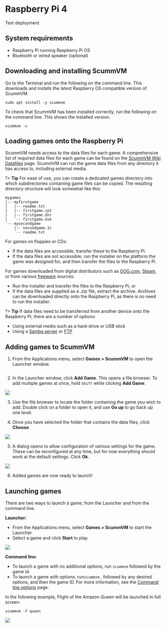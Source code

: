 # Raspberry Pi 4

Test deployment

## System requirements

- Raspberry Pi running Raspberry Pi OS
- Bluetooth or wired speaker (optional)

## Downloading and installing ScummVM

Go to the Terminal and run the following on the command line. This downloads and installs the latest Raspberry OS compatible version of ScummVM.

```
sudo apt install -y scummvm
```

To check that ScummVM has been installed correctly, run the following on the command line. This shows the installed version.

```
scummvm -v
```

## Loading games onto the Raspberry Pi

ScummVM needs access to the data files for each game. A comprehensive list of required data files for each game can be found on the [ScummVM Wiki Datafiles](https://wiki.scummvm.org/index.php?title=Datafiles) page. ScummVM can run the game data files from any directory it has access to, including external media.

?> **Tip**
For ease of use, you can create a dedicated games directory into which subdirectories containing game files can be copied. The resulting directory structure will look somewhat like this:

```
mygames
|-- myfirstgame
|   |-- readme.txt
|   |-- firstgame.cpt
|   |-- firstgame.dnr
|   `-- firstgame.dsk
`-- mysecondgame
    |-- secondgame.1c
    `-- readme.txt
```

For games on floppies or CDs:

- If the data files are accessible, transfer these to the Raspberry Pi.
- If the data files are not accessible, run the installer on the platform the game was designed for, and then transfer the files to the Raspberry Pi.

For games downloaded from digital distributors such as [GOG.com](gog.com), [Steam](https://store.steampowered.com), or from various [freeware](https://wiki.scummvm.org/index.php?title=Where_to_get_the_games#Freeware_Games) sources:

- Run the installer and transfer the files to the Raspberry Pi, or
- If the data files are supplied as a .zip file, extract the archive. Archives can be downloaded directly onto the Raspberry Pi, as there is no need to run the installer.

?> **Tip**
If data files need to be transferred from another device onto the Raspberry Pi, there are a number of options:

- Using external media such as a hard-drive or USB stick
- Using a [Samba server](https://pimylifeup.com/raspberry-pi-samba/) or [FTP](https://www.raspberrypi.org/documentation/remote-access/ftp.md)

## Adding games to ScummVM

1. From the Applications menu, select **Games&nbsp;>&nbsp;ScummVM** to open the Launcher window.

<img
  alt=""
  src= "img/RaspberryPi/launch_scummvm_rpi.jpg"
  class="img"
/>

2. In the Launcher window, click **Add Game**. This opens a file browser. To add multiple games at once, hold `Shift` while clicking **Add Game**.

<img
  alt=" "
  src="img/RaspberryPi/blank_launcher_rpi.jpg"
  class="img"
/>

3.  Use the file browser to locate the folder containing the game you wish to add. Double click on a folder to open it, and use **Go up** to go back up one level.

4.  Once you have selected the folder that contains the data files, click **Choose**.

<img
  alt=" "
  src="img/RaspberryPi/adding_games_rpi.jpg"
  class="img"
/>

5.  A dialog opens to allow configuration of various settings for the game. These can be reconfigured at any time, but for now everything should work at the default settings. Click **Ok**.

<img
  alt=" "
  src="img/RaspberryPi/game_info_rpi.jpg"
  class="img"
/>

6. Added games are now ready to launch!

## Launching games

There are two ways to launch a game; from the Launcher and from the command line.

**Launcher:**

- From the Applications menu, select **Games&nbsp;>&nbsp;ScummVM** to start the Launcher.
- Select a game and click **Start** to play.

<img
  class="gif" 
  alt=" "
  src="img/RaspberryPi/launch_launcher.gif"
/>

**Command line:**

- To launch a game with no additional options, run `scummvm` followed by the game id.
- To launch a game with options, run`scummvm` , followed by any desired options, and then the game ID. For more information, see the [Command line options](advanced/command_line) page.

In the following example, Flight of the Amazon Queen will be launched in full screen:

```
scummvm -f queen
```

<img
  class="gif" 
  alt=" "
  src="img/RaspberryPi/launch_commandline.gif"
/>
